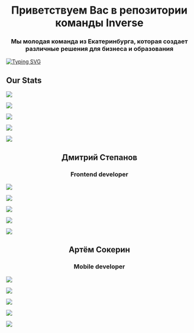 <h1 align="center">Приветствуем Вас в репозитории команды Inverse</h1>
<h3 align="center">Мы молодая команда из Екатеринбурга, которая создает различные решения для бизнеса и образования</h3>


[![Typing SVG](https://readme-typing-svg.herokuapp.com?font=Fira+Code&weight=500&size=24&pause=1000&color=FF5A49&center=true&vCenter=true&width=435&lines=Inverse+roster)](https://git.io/typing-svg)

<h2>Our Stats</h2>

![](https://github-profile-summary-cards.vercel.app/api/cards/profile-details?username=InverseTeam&theme=solarized_dark)


![](https://github-profile-summary-cards.vercel.app/api/cards/most-commit-language?username=InverseTeam&theme=solarized_dark)


![](https://github-profile-summary-cards.vercel.app/api/cards/repos-per-language?username=InverseTeam&theme=solarized_dark)


![](https://github-profile-summary-cards.vercel.app/api/cards/stats?username=inverseteam&theme=solarized_dark)


![](https://github-profile-summary-cards.vercel.app/api/cards/productive-time?username=InverseTeam&theme=solarized_dark)
<h2 align="center">Дмитрий Степанов</h2>
<h3 align="center">Frontend developer</h3>

![](https://github-profile-summary-cards.vercel.app/api/cards/profile-details?username=mack1ch&theme=solarized_dark)


![](https://github-profile-summary-cards.vercel.app/api/cards/most-commit-language?username=mack1ch&theme=solarized_dark)


![](https://github-profile-summary-cards.vercel.app/api/cards/repos-per-language?username=mack1ch&theme=solarized_dark)


![](https://github-profile-summary-cards.vercel.app/api/cards/stats?username=mack1ch&theme=solarized_dark)


![](https://github-profile-summary-cards.vercel.app/api/cards/productive-time?username=mack1ch&theme=solarized_dark)

<h2 align="center">Артём Сокерин</h2>
<h3 align="center">Mobile developer</h3>

![](https://github-profile-summary-cards.vercel.app/api/cards/profile-details?username=RambleTOT&theme=solarized_dark)


![](https://github-profile-summary-cards.vercel.app/api/cards/most-commit-language?username=RambleTOT&theme=solarized_dark)


![](https://github-profile-summary-cards.vercel.app/api/cards/repos-per-language?username=RambleTOT&theme=solarized_dark)


![](https://github-profile-summary-cards.vercel.app/api/cards/stats?username=RambleTOT&theme=solarized_dark)


![](https://github-profile-summary-cards.vercel.app/api/cards/productive-time?username=RambleTOT&theme=solarized_dark)
